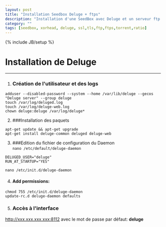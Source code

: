 ```yaml
---
layout: post
title: "Installation Seedbox Deluge + ftps"
description: "Installation d'une SeedBox avec Deluge et un serveur ftp avec ssl/tls"
category: ""
tags: [seedbox, xorhead, deluge, ssl,tls,ftp,ftps,torrent,ratio]
---
```

{% include JB/setup %}

# Installation de Deluge  

----------  

1. ### Création de l'utilisateur et des logs  

```
adduser --disabled-password --system --home /var/lib/deluge --gecos "Deluge server" --group deluge  
touch /var/log/deluged.log  
touch /var/log/deluge-web.log  
chown deluge:deluge /var/log/deluge*  
```
2. ###Installation des paquets

```
apt-get update && apt-get upgrade  
apt-get install deluge-common deluged deluge-web  
```
3. ###Edition du fichier de configuration du Daemon  
`nano /etc/default/deluge-daemon`  

```
DELUGED_USER="deluge"  
RUN_AT_STARTUP="YES"  
```

`nano /etc/init.d/deluge-daemon`


4. #### Add permissions:

```
chmod 755 /etc/init.d/deluge-daemon  
update-rc.d deluge-daemon defaults  
```

5. ### Accès à l'interface  
http://xxx.xxx.xxx.xxx:8112 avec le mot de passe par défaut: **deluge**  

